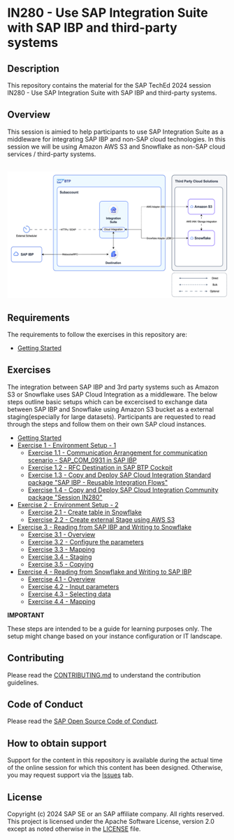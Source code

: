 # IN280 - Use SAP Integration Suite with SAP IBP and third-party systems

## Description

This repository contains the material for the SAP TechEd 2024 session IN280 - Use SAP Integration Suite with SAP IBP and third-party systems.  

## Overview

This session is aimied to help participants to use SAP Integration Suite as a middleware for integrating SAP IBP and non-SAP cloud technologies. In this session we will be using Amazon AWS S3 and Snowflake as non-SAP cloud services / third-party systems.

<br>![](/exercises/ex0/images/00_00_0010.png)

## Requirements

The requirements to follow the exercises in this repository are:


- [Getting Started](exercises/ex0/)

## Exercises

The integration between SAP IBP and 3rd party systems such as Amazon S3 or Snowflake uses SAP Cloud Integration as a middleware. The below steps outline basic setups which can be excercised to exchange data between SAP IBP and Snowflake using Amazon S3 bucket as a external staging(especially for large datasets). Participants are requested to read through the steps and follow them on their own SAP cloud instances. 

- [Getting Started](exercises/ex0/)
- [Exercise 1 - Environment Setup - 1](exercises/ex1/)
    - [Exercise 1.1 - Communication Arrangement for communication scenario - SAP_COM_0931 in SAP IBP](exercises/ex1#exercise-11-sub-exercise-1-description)
    - [Exercise 1.2 - RFC Destination in SAP BTP Cockpit](exercises/ex1)
    - [Exercise 1.3 - Copy and Deploy SAP Cloud Integration Standard package "SAP IBP - Reusable Integration Flows"](exercises/ex1)
    - [Exercise 1.4 - Copy and Deploy SAP Cloud Integration Community package "Session IN280"](exercises/ex1)
- [Exercise 2 - Environment Setup - 2](exercises/ex2/)
    - [Exercise 2.1 - Create table in Snowflake](exercises/ex2)
    - [Exercise 2.2 - Create external Stage using AWS S3](exercises/ex2) 
- [Exercise 3 - Reading from SAP IBP and Writing to Snowflake](exercises/ex3)
    - [Exercise 3.1 - Overview](exercises/ex3#Overview)
    - [Exercise 3.2 - Configure the parameters](exercises/ex3)
    - [Exercise 3.3 - Mapping](exercises/ex3#Mapping)
    - [Exercise 3.4 - Staging](exercises/ex3#Staging)
    - [Exercise 3.5 - Copying](exercises/ex3#Copying)
- [Exercise 4 - Reading from Snowflake and Writing to SAP IBP](exercises/ex4/)
    - [Exercise 4.1 - Overview](exercises/ex4#Overview)
    - [Exercise 4.2 - Input parameters](exercises/ex4)
    - [Exercise 4.3 - Selecting data](exercises/ex4)
    - [Exercise 4.4 - Mapping](exercises/ex4#Mapping) 

**IMPORTANT**

These steps are intended to be a guide for learning purposes only. The setup might change based on your instance configuration or IT landscape.  

## Contributing
Please read the [CONTRIBUTING.md](./CONTRIBUTING.md) to understand the contribution guidelines.

## Code of Conduct
Please read the [SAP Open Source Code of Conduct](https://github.com/SAP-samples/.github/blob/main/CODE_OF_CONDUCT.md).

## How to obtain support

Support for the content in this repository is available during the actual time of the online session for which this content has been designed. Otherwise, you may request support via the [Issues](../../issues) tab.

## License
Copyright (c) 2024 SAP SE or an SAP affiliate company. All rights reserved. This project is licensed under the Apache Software License, version 2.0 except as noted otherwise in the [LICENSE](LICENSES/Apache-2.0.txt) file.
